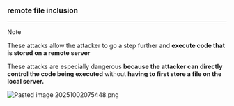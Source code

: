 ### remote file inclusion
---
>[!note]
>These attacks allow the attacker to go a step further and **execute code that is stored on a remote server**
>
>These attacks are especially dangerous **because the attacker can directly control the code being executed** without **having to first store a file on the local server.**
>
>![Pasted image 20251002075448.png](Pasted%20image%2020251002075448.png)


